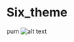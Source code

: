# Six_theme
pum
![alt text](https://drive.google.com/file/d/1dvqdxIbKYi4otX5UWfbPgn5ShK40jkfD.png) 
